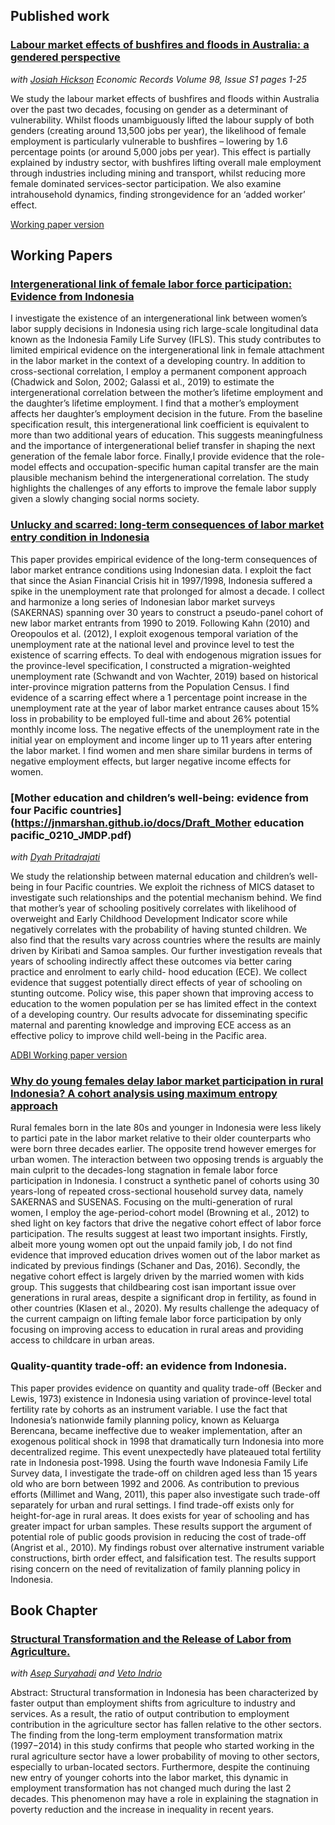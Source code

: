 ## Published work
### [Labour market effects of bushfires and floods in Australia: a gendered perspective](https://onlinelibrary.wiley.com/doi/full/10.1111/1475-4932.12688)
_with [Josiah Hickson](https://www.linkedin.com/in/josh-hickson-a36a4010a/?originalSubdomain=au)_
_Economic Records Volume 98, Issue S1 pages 1-25_

We study the labour market effects of bushfires and floods within Australia over the past two decades, focusing on gender as a determinant of vulnerability. Whilst floods unambiguously lifted the labour supply of both genders (creating around 13,500 jobs per year), the likelihood of female employment is particularly vulnerable to bushfires – lowering by 1.6 percentage points (or around 5,000 jobs per year). This effect is partially explained by industry sector, with bushfires lifting overall male employment through industries including mining and transport, whilst reducing more female dominated services-sector participation. We also examine intrahousehold dynamics, finding strongevidence for an ‘added worker’ effect.

[Working paper version](https://jnmarshan.github.io/docs/Compiled_Gendered_consequences_of_natural_disaster_Final_ER.pdf)

## Working Papers

### [Intergenerational link of female labor force participation: Evidence from Indonesia](https://jnmarshan.github.io/docs/motherdaughter_web.pdf)

I investigate the existence of an intergenerational link between women’s labor supply decisions in Indonesia using rich large-scale longitudinal data known as the Indonesia Family Life Survey (IFLS). This study contributes to limited empirical evidence on the intergenerational link in female attachment in the labor market in the context of a developing country. In addition to cross-sectional correlation, I employ a permanent component approach (Chadwick and Solon, 2002; Galassi et al., 2019) to estimate the intergenerational correlation between the mother’s lifetime employment and the daughter’s lifetime employment. I find that a mother’s employment affects her daughter’s employment decision in the future. From the baseline specification result, this intergenerational link coefficient is equivalent to more than two additional years of education. This suggests meaningfulness and the importance of intergenerational belief transfer in shaping the next generation of the female labor force. Finally,I provide evidence that the role-model effects and occupation-specific human capital transfer are the main plausible mechanism behind the intergenerational correlation. The study highlights the challenges of any efforts to improve the female labor supply
given a slowly changing social norms society.

### [Unlucky and scarred: long-term consequences of labor market entry condition in Indonesia](https://jnmarshan.github.io/docs/unluckyscarring_web.pdf)

This paper provides empirical evidence of the long-term consequences of labor market entrance conditions using Indonesian data. I exploit the fact that since the Asian Financial Crisis hit in 1997/1998, Indonesia suffered a spike in the unemployment rate that prolonged for almost a decade. I collect and harmonize a long series of Indonesian labor market surveys (SAKERNAS) spanning over 30 years to construct a pseudo-panel cohort of new labor market entrants from 1990 to 2019. Following Kahn (2010) and Oreopoulos et al. (2012), I exploit exogenous temporal variation of the unemployment rate at the national level and province level to test the existence of scarring effects. To deal with endogenous migration issues for the province-level specification, I constructed a migration-weighted unemployment rate (Schwandt and von Wachter, 2019) based on historical inter-province migration patterns from the Population Census. I find evidence of a scarring effect where a 1 percentage point increase in the unemployment rate at the year of labor market entrance causes about 15% loss in probability to be employed full-time and about 26% potential monthly income loss. The negative effects of the unemployment rate in the initial year on employment and income linger up to 11 years after entering the labor market. I find women and men share similar burdens in terms of negative employment effects, but larger negative income effects for women.

### [Mother education and children’s well-being: evidence from four Pacific countries](https://jnmarshan.github.io/docs/Draft_Mother education pacific_0210_JMDP.pdf)
_with [Dyah Pritadrajati](https://crawford.anu.edu.au/people/phd/dyah-pritadrajati)_

We study the relationship between maternal education and children’s well-being in four Pacific countries. We exploit the richness of MICS dataset to investigate such relationships and the potential mechanism behind. We find that mother’s year of schooling positively correlates with likelihood of overweight and Early Childhood Development Indicator score while negatively correlates with the probability of having stunted children. We also find that the results vary across countries where the results are mainly driven by Kiribati and Samoa samples. Our further investigation reveals that years of schooling indirectly affect these outcomes via better caring practice and enrolment to early child- hood education (ECE). We collect evidence that suggest potentially direct effects of year of schooling on stunting outcome. Policy wise, this paper shown that improving access to education to the women population per se has limited effect in the context of a developing country. Our results advocate for disseminating specific maternal and parenting knowledge and improving ECE access as an effective policy to improve child well-being in the Pacific area.

[ADBI Working paper version](https://www.adb.org/sites/default/files/publication/886766/adbi-wp1390.pdf)

### [Why do young females delay labor market participation in rural Indonesia? A cohort analysis using maximum entropy approach](https://jnmarshan.github.io/docs/chapter02_v3.pdf)

Rural females born in the late 80s and younger in Indonesia were less likely to partici pate in the labor market relative to their older counterparts who were born three decades earlier. The opposite trend however emerges for urban women. The interaction between two opposing trends is arguably the main culprit to the decades-long stagnation in female labor force participation in Indonesia. I construct a synthetic panel of cohorts using 30 years-long of repeated cross-sectional household survey data, namely SAKERNAS and SUSENAS. Focusing on the multi-generation of rural women, I employ the age-period-cohort model (Browning et al., 2012) to shed light on key factors that drive the negative cohort effect of labor force participation. The results suggest at least two important insights. Firstly, albeit more young women opt out the unpaid family job, I do not find evidence that improved education drives women out of the labor market as indicated by previous findings (Schaner and Das, 2016). Secondly, the negative cohort effect is largely driven by the married women with kids group. This suggests that childbearing cost isan important issue over generations in rural areas, despite a significant drop in fertility, as found in other countries (Klasen et al., 2020). My results challenge the adequacy of the current campaign on lifting female labor force participation by only focusing on improving access to education in rural areas and providing access to childcare in urban areas.

### Quality-quantity trade-off: an evidence from Indonesia.

This paper provides evidence on quantity and quality trade-off (Becker and Lewis, 1973) existence in Indonesia using variation of province-level total fertility rate by cohorts as an instrument variable. I use the fact that Indonesia’s nationwide family planning policy, known as Keluarga Berencana, became ineffective due to weaker implementation, after an exogenous political shock in 1998 that dramatically turn Indonesia into more decentralized regime. This event unexpectedly have plateaued total fertility rate in Indonesia post-1998. Using the fourth wave Indonesia Family Life Survey data, I investigate the trade-off on children aged less than 15 years old who are born between 1992 and 2006. As contribution to previous efforts (Millimet and Wang, 2011), this paper also investigate such trade-off separately for urban and rural settings. I find trade-off exists only for height-for-age in rural areas. It does exists for year of schooling and has greater impact for urban samples. These results support the argument of potential role of public goods provision in reducing the cost of trade-off (Angrist et al., 2010). My findings robust over alternative instrument variable constructions, birth order effect, and falsification test. The results support rising concern on the need of revitalization of family planning policy in Indonesia.

<!---### Income inequality trends in Indonesia. 
_with [Zulfan Tadjoeddin](https://www.westernsydney.edu.au/staff_profiles/WSU/associate_professor_zulfan_tadjoeddin)_

This paper presents income inequality, measured as ratio of income based on gender, education, and working status categories in Indonesia for the last two decades. --->

## Book Chapter
### [Structural Transformation and the Release of Labor from Agriculture.](https://www.adb.org/sites/default/files/publication/400586/indonesia-enhancing-productivity-quality-jobs.pdf) 
_with [Asep Suryahadi](https://smeru.or.id/en/content/asep-suryahadi) and [Veto Indrio](https://www.smeru.or.id/en/content/veto-tyas-indrio)_

Abstract:
Structural transformation in Indonesia has been characterized by faster output than employment shifts from agriculture to industry and services. As a result, the ratio of output contribution to employment contribution in the agriculture sector has fallen relative to the other sectors. The finding from the long-term employment transformation matrix (1997−2014) in this study confirms that people who started working in the rural agriculture sector have a lower probability of moving to other sectors, especially to urban-located sectors. Furthermore, despite the continuing new entry of younger cohorts into the labor market, this dynamic in employment transformation has not changed much during the last 2 decades. This phenomenon may have a role in explaining the stagnation in poverty reduction and the increase in inequality in recent years.


